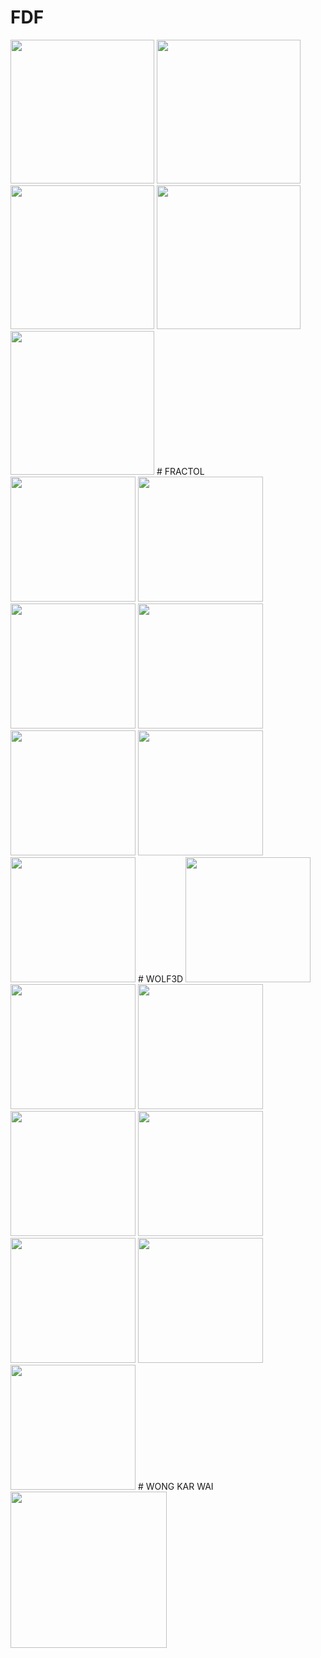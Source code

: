 # FDF
<img src="https://github.com/svelhinh/42_stages/blob/master/images/fdf/europe.png" width="230">
<img src="https://github.com/svelhinh/42_stages/blob/master/images/fdf/joconde.png" width="230">
<img src="https://github.com/svelhinh/42_stages/blob/master/images/fdf/julia.png" width="230">
<img src="https://github.com/svelhinh/42_stages/blob/master/images/fdf/mandelbrot.png" width="230">
<img src="https://github.com/svelhinh/42_stages/blob/master/images/fdf/sergio.png" width="230">
# FRACTOL
<img src="https://github.com/svelhinh/42_stages/blob/master/images/fractol/mandelbrot.png" width="200">
<img src="https://github.com/svelhinh/42_stages/blob/master/images/fractol/julia.png" width="200">
<img src="https://github.com/svelhinh/42_stages/blob/master/images/fractol/eye.png" width="200">
<img src="https://github.com/svelhinh/42_stages/blob/master/images/fractol/illuminati.png" width="200">
<img src="https://github.com/svelhinh/42_stages/blob/master/images/fractol/salad.png" width="200">
<img src="https://github.com/svelhinh/42_stages/blob/master/images/fractol/star.png" width="200">
<img src="https://github.com/svelhinh/42_stages/blob/master/images/fractol/water drop.png" width="200">
# WOLF3D
<img src="https://github.com/svelhinh/42_stages/blob/master/images/wolf3d/menu.png" width="200">
<img src="https://github.com/svelhinh/42_stages/blob/master/images/wolf3d/pause.png" width="200">
<img src="https://github.com/svelhinh/42_stages/blob/master/images/wolf3d/end.png" width="200">
<img src="https://github.com/svelhinh/42_stages/blob/master/images/wolf3d/wolf1.gif" width="200">
<img src="https://github.com/svelhinh/42_stages/blob/master/images/wolf3d/wolf2.gif" width="200">
<img src="https://github.com/svelhinh/42_stages/blob/master/images/wolf3d/wolf3.gif" width="200">
<img src="https://github.com/svelhinh/42_stages/blob/master/images/wolf3d/wolf4.gif" width="200">
<img src="https://github.com/svelhinh/42_stages/blob/master/images/wolf3d/wolf5.gif" width="200">
# WONG KAR WAI
<img src="https://github.com/svelhinh/42_stages/blob/master/images/wong_kar_wai/2048.png" width="250">
